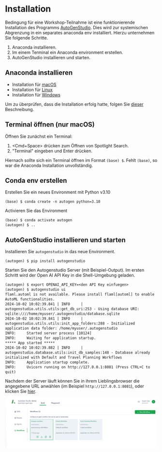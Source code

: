 # Installation

Bedingung für eine Workshop-Teilnahme ist eine funktionierende Installation des
Programms
[AutoGenStudio](https://microsoft.github.io/autogen/blog/2023/12/01/AutoGenStudio).
Dies wird zur systemischen Abgrenzung in ein separates anaconda env installiert.
Hierzu unternehmen Sie folgende Schritte.

1. Anaconda installieren.
2. Im einem Terminal ein Anaconda environment erstellen.
3. AutoGenStudio installieren und starten.

## Anaconda installieren

- Installation für [macOS](https://docs.anaconda.com/anaconda/install/mac-os/)
- Installation für [Linux](https://docs.anaconda.com/anaconda/install/linux/)
- Installation für [Windows](https://docs.anaconda.com/anaconda/install/windows/)

Um zu überprüfen, dass die Installation erfolg hatte, folgen Sie
[dieser](https://docs.anaconda.com/anaconda/install/verify-install/)
Beschreibung.

## Terminal öffnen (nur macOS)

Öffnen Sie zunächst ein Terminal:

1. <Cmd+Space> drücken zum Öffnen von Spotlight Search.
2. "Terminal" eingeben und Enter drücken.

Hiernach sollte sich ein Terminal öffnen im Format `(base) $`. Fehlt `(base)`,
so war die Anaconda Installation unvollständig.

## Conda env erstellen

Erstellen Sie ein neues Environment mit Python v3.10

```shell
(base) $ conda create -n autogen python=3.10
```

Activieren Sie das Environment

```shell
(base) $ conda activate autogen
(autogen) $ ..
```

## AutoGenStudio installieren und starten

Installieren Sie `autogenstudio` in das neue Environment.

```shell
(autogen) $ pip install autogenstudio
```

Starten Sie den Autogenstudio Server (mit Beispiel-Output). Im ersten Schritt
wird der Open AI API Key in die Shell-Umgebung geladen.

```shell
(autogen) $ export OPENAI_API_KEY=<den API Key einfuegen>
(autogen) $ autogenstudio ui
flaml.automl is not available. Please install flaml[automl] to enable AutoML functionalities.
2024-10-02 10:02:39.841 | INFO     | autogenstudio.utils.utils:get_db_uri:253 - Using database URI: sqlite:////home/myuser/.autogenstudio/database.sqlite
2024-10-02 10:02:39.841 | INFO     | autogenstudio.utils.utils:init_app_folders:288 - Initialized application data folder: /home/myuser/.autogenstudio
INFO:     Started server process [10124]
INFO:     Waiting for application startup.
***** App started *****
2024-10-02 10:02:39.882 | INFO     | autogenstudio.database.utils:init_db_samples:148 - Database already initialized with Default and Travel Planning Workflows
INFO:     Application startup complete.
INFO:     Uvicorn running on http://127.0.0.1:8081 (Press CTRL+C to quit)
```

Nachdem der Server läuft können Sie in ihrem Lieblingsbrowser die angegebene
URL anwählen (im Beispiel `http://127.0.0.1:8081`), oder klicken Sie
[hier](http://localhost:8081).

![Screenshot of start page](autogenstudio-startpage.png)
